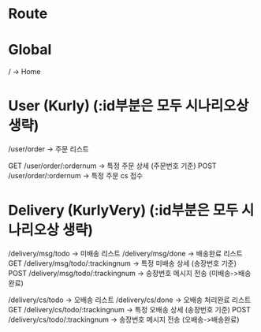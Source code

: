 # Route

# Global

/ -> Home

# User (Kurly) (:id부분은 모두 시나리오상 생략)

/user/order -> 주문 리스트

GET /user/order/:ordernum -> 특정 주문 상세 (주문번호 기준)
POST /user/order/:ordernum -> 특정 주문 cs 접수

# Delivery (KurlyVery) (:id부분은 모두 시나리오상 생략)

/delivery/msg/todo -> 미배송 리스트
/delivery/msg/done -> 배송완료 리스트
GET /delivery/msg/todo/:trackingnum -> 특정 미배송 상세 (송장번호 기준)
POST /delivery/msg/todo/:trackingnum -> 송장번호 메시지 전송 (미배송->배송완료)

/delivery/cs/todo -> 오배송 리스트
/delivery/cs/done -> 오배송 처리완료 리스트
GET /delivery/cs/todo/:trackingnum -> 특정 오배송 상세 (송장번호 기준)
POST /delivery/cs/todo/:trackingnum -> 송장번호 메시지 전송 (오배송->배송완료)
